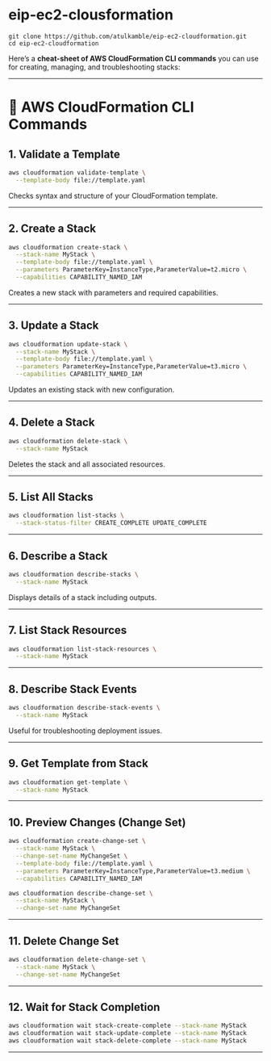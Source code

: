 # eip-ec2-clousformation
```
git clone https://github.com/atulkamble/eip-ec2-cloudformation.git
cd eip-ec2-cloudformation
```
Here’s a **cheat-sheet of AWS CloudFormation CLI commands** you can use for creating, managing, and troubleshooting stacks:

---

# 🔹 AWS CloudFormation CLI Commands

## 1. **Validate a Template**

```bash
aws cloudformation validate-template \
  --template-body file://template.yaml
```

Checks syntax and structure of your CloudFormation template.

---

## 2. **Create a Stack**

```bash
aws cloudformation create-stack \
  --stack-name MyStack \
  --template-body file://template.yaml \
  --parameters ParameterKey=InstanceType,ParameterValue=t2.micro \
  --capabilities CAPABILITY_NAMED_IAM
```

Creates a new stack with parameters and required capabilities.

---

## 3. **Update a Stack**

```bash
aws cloudformation update-stack \
  --stack-name MyStack \
  --template-body file://template.yaml \
  --parameters ParameterKey=InstanceType,ParameterValue=t3.micro \
  --capabilities CAPABILITY_NAMED_IAM
```

Updates an existing stack with new configuration.

---

## 4. **Delete a Stack**

```bash
aws cloudformation delete-stack \
  --stack-name MyStack
```

Deletes the stack and all associated resources.

---

## 5. **List All Stacks**

```bash
aws cloudformation list-stacks \
  --stack-status-filter CREATE_COMPLETE UPDATE_COMPLETE
```

---

## 6. **Describe a Stack**

```bash
aws cloudformation describe-stacks \
  --stack-name MyStack
```

Displays details of a stack including outputs.

---

## 7. **List Stack Resources**

```bash
aws cloudformation list-stack-resources \
  --stack-name MyStack
```

---

## 8. **Describe Stack Events**

```bash
aws cloudformation describe-stack-events \
  --stack-name MyStack
```

Useful for troubleshooting deployment issues.

---

## 9. **Get Template from Stack**

```bash
aws cloudformation get-template \
  --stack-name MyStack
```

---

## 10. **Preview Changes (Change Set)**

```bash
aws cloudformation create-change-set \
  --stack-name MyStack \
  --change-set-name MyChangeSet \
  --template-body file://template.yaml \
  --parameters ParameterKey=InstanceType,ParameterValue=t3.medium \
  --capabilities CAPABILITY_NAMED_IAM

aws cloudformation describe-change-set \
  --stack-name MyStack \
  --change-set-name MyChangeSet
```

---

## 11. **Delete Change Set**

```bash
aws cloudformation delete-change-set \
  --stack-name MyStack \
  --change-set-name MyChangeSet
```

---

## 12. **Wait for Stack Completion**

```bash
aws cloudformation wait stack-create-complete --stack-name MyStack
aws cloudformation wait stack-update-complete --stack-name MyStack
aws cloudformation wait stack-delete-complete --stack-name MyStack
```

---
